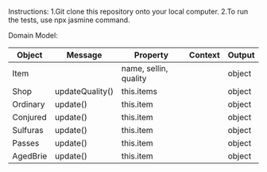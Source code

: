 Instructions:
1.Git clone this repository onto your local computer.
2.To run the tests, use npx jasmine command.


Domain Model:

| Object   | Message         | Property              | Context | Output |
|----------|-----------------|-----------------------|---------|--------|
| Item     |                 | name, sellin, quality |         | object |
| Shop     | updateQuality() | this.items            |         | object |
| Ordinary | update()        | this.item             |         | object |
| Conjured | update()        | this.item             |         | object |
| Sulfuras | update()        | this.item             |         | object |
| Passes   | update()        | this.item             |         | object |
| AgedBrie | update()        | this.item             |         | object |
